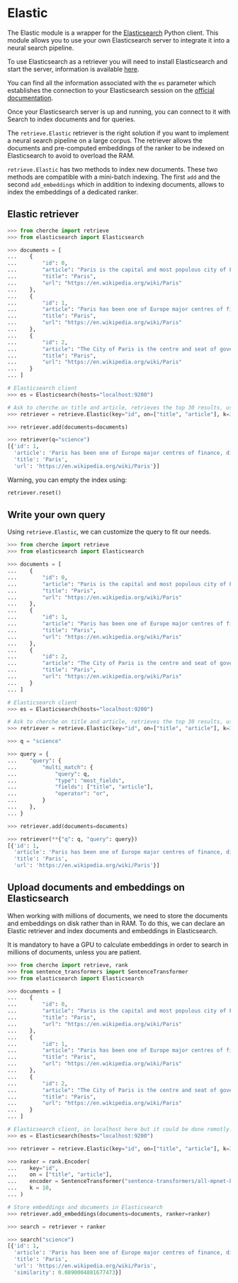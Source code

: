 # Elastic

The Elastic module is a wrapper for the [Elasticsearch](https://elasticsearch-py.readthedocs.io/en/v8.0.0a1/)
Python client. This module allows you to use your own Elasticsearch server to integrate it into a
neural search pipeline.

To use Elasticsearch as a retriever you will need to install Elasticsearch and start the server,
information is available [here](https://www.elastic.co/guide/en/elasticsearch/reference/current/install-elasticsearch.html).

You can find all the information associated with the `es` parameter which establishes the
connection to your Elasticsearch session on the [official documentation](https://elasticsearch-py.readthedocs.io/en/v8.0.0a1/api.html#module-elasticsearch).

Once your Elasticsearch server is up and running, you can connect to it with Search to index
documents and for queries.

The `retrieve.Elastic` retriever is the right solution if you want to implement a neural search
pipeline on a large corpus. The retriever allows the documents and pre-computed embeddings of the
ranker to be indexed on Elasticsearch to avoid to overload the RAM.

`retrieve.Elastic` has two methods to index new documents. These two methods are compatible with a
mini-batch indexing. The first `add` and the second `add_embeddings`  which in addition to indexing
documents, allows to index the embeddings of a dedicated ranker.

## Elastic retriever

```python
>>> from cherche import retrieve
>>> from elasticsearch import Elasticsearch

>>> documents = [
...    {
...        "id": 0,
...        "article": "Paris is the capital and most populous city of France",
...        "title": "Paris",
...        "url": "https://en.wikipedia.org/wiki/Paris"
...    },
...    {
...        "id": 1,
...        "article": "Paris has been one of Europe major centres of finance, diplomacy , commerce , fashion , gastronomy , science , and arts.",
...        "title": "Paris",
...        "url": "https://en.wikipedia.org/wiki/Paris"
...    },
...    {
...        "id": 2,
...        "article": "The City of Paris is the centre and seat of government of the region and province of Île-de-France .",
...        "title": "Paris",
...        "url": "https://en.wikipedia.org/wiki/Paris"
...    }
... ]

# Elasticsearch client
>>> es = Elasticsearch(hosts="localhost:9200")

# Ask to cherche on title and article, retrieves the top 30 results, uses and create the index cherche if it does not exist.
>>> retriever = retrieve.Elastic(key="id", on=["title", "article"], k=30, es=es, index="cherche")

>>> retriever.add(documents=documents)

>>> retriever(q="science")
[{'id': 1,
  'article': 'Paris has been one of Europe major centres of finance, diplomacy , commerce , fashion , gastronomy , science , and arts.',
  'title': 'Paris',
  'url': 'https://en.wikipedia.org/wiki/Paris'}]
```

Warning, you can empty the index using:

```python
retriever.reset()
```

## Write your own query

Using `retrieve.Elastic`, we can customize the query to fit our needs.

```python
>>> from cherche import retrieve
>>> from elasticsearch import Elasticsearch

>>> documents = [
...    {
...        "id": 0,
...        "article": "Paris is the capital and most populous city of France",
...        "title": "Paris",
...        "url": "https://en.wikipedia.org/wiki/Paris"
...    },
...    {
...        "id": 1,
...        "article": "Paris has been one of Europe major centres of finance, diplomacy , commerce , fashion , gastronomy , science , and arts.",
...        "title": "Paris",
...        "url": "https://en.wikipedia.org/wiki/Paris"
...    },
...    {
...        "id": 2,
...        "article": "The City of Paris is the centre and seat of government of the region and province of Île-de-France .",
...        "title": "Paris",
...        "url": "https://en.wikipedia.org/wiki/Paris"
...    }
... ]

# Elasticsearch client
>>> es = Elasticsearch(hosts="localhost:9200")

# Ask to cherche on title and article, retrieves the top 30 results, uses and create the index cherche if it does not exist.
>>> retriever = retrieve.Elastic(key="id", on=["title", "article"], k=30, es=es, index="cherche")

>>> q = "science"

>>> query = {
...    "query": {
...        "multi_match": {
...            "query": q,
...            "type": "most_fields",
...            "fields": ["title", "article"],
...            "operator": "or",
...        }
...    },
... }

>>> retriever.add(documents=documents)

>>> retriever(**{"q": q, "query": query})
[{'id': 1,
  'article': 'Paris has been one of Europe major centres of finance, diplomacy , commerce , fashion , gastronomy , science , and arts.',
  'title': 'Paris',
  'url': 'https://en.wikipedia.org/wiki/Paris'}]
```

## Upload documents and embeddings on Elasticsearch

When working with millions of documents, we need to store the documents and embeddings on
disk rather than in RAM. To do this, we can declare an Elastic retriever and index documents
and embeddings in Elasticsearch.

It is mandatory to have a GPU to calculate embeddings in order to search in millions of documents,
unless you are patient.

```python
>>> from cherche import retrieve, rank
>>> from sentence_transformers import SentenceTransformer
>>> from elasticsearch import Elasticsearch

>>> documents = [
...    {
...        "id": 0,
...        "article": "Paris is the capital and most populous city of France",
...        "title": "Paris",
...        "url": "https://en.wikipedia.org/wiki/Paris"
...    },
...    {
...        "id": 1,
...        "article": "Paris has been one of Europe major centres of finance, diplomacy , commerce , fashion , gastronomy , science , and arts.",
...        "title": "Paris",
...        "url": "https://en.wikipedia.org/wiki/Paris"
...    },
...    {
...        "id": 2,
...        "article": "The City of Paris is the centre and seat of government of the region and province of Île-de-France .",
...        "title": "Paris",
...        "url": "https://en.wikipedia.org/wiki/Paris"
...    }
... ]

# Elasticsearch client, in localhost here but it could be done remotly.
>>> es = Elasticsearch(hosts="localhost:9200")

>>> retriever = retrieve.Elastic(key="id", on=["title", "article"], k=30, es=es, index="cherche")

>>> ranker = rank.Encoder(
...    key="id",
...    on = ["title", "article"],
...    encoder = SentenceTransformer("sentence-transformers/all-mpnet-base-v2").encode,
...    k = 10,
... )

# Store embeddings and documents in Elasticsearch
>>> retriever.add_embeddings(documents=documents, ranker=ranker)

>>> search = retriever + ranker

>>> search("science")
[{'id': 1,
  'article': 'Paris has been one of Europe major centres of finance, diplomacy , commerce , fashion , gastronomy , science , and arts.',
  'title': 'Paris',
  'url': 'https://en.wikipedia.org/wiki/Paris',
  'similarity': 0.0890004881677473}]
```
